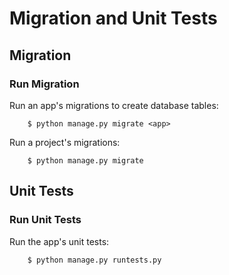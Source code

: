 # Migration and Unit Tests

## Migration

### Run Migration
  
Run an app's migrations to create database tables:

```shell
    $ python manage.py migrate <app>
```

Run a project's migrations:

```shell
    $ python manage.py migrate
```

## Unit Tests

### Run Unit Tests

Run the app's unit tests:

```shell
    $ python manage.py runtests.py
```

